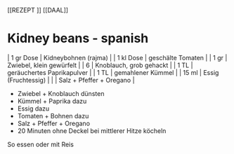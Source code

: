 [[REZEPT ]]  [[DAAL]]  

# Kidney beans - spanish  

| 1 gr Dose | Kidneybohnen (rajma)       |
| 1 kl Dose | geschälte Tomaten          |
| 1 gr      | Zwiebel, klein gewürfelt   |
| 6         | Knoblauch, grob gehackt    |
| 1 TL      | geräuchertes Paprikapulver |
| 1 TL      | gemahlener Kümmel          |
| 15 ml     | Essig (Fruchtessig)        |
|           | Salz + Pfeffer + Oregano   |


- Zwiebel + Knoblauch dünsten
- Kümmel + Paprika dazu
- Essig dazu
- Tomaten + Bohnen dazu
- Salz + Pfeffer + Oregano
- 20 Minuten ohne Deckel bei mittlerer Hitze köcheln


So essen oder mit Reis
